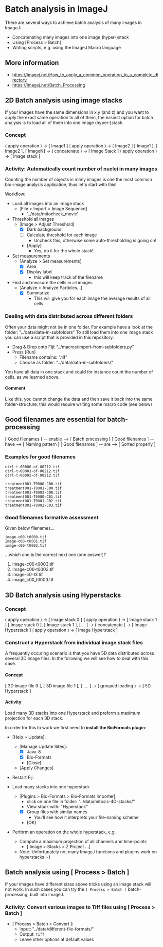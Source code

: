 # Batch analysis in ImageJ

There are several ways to achieve batch analysis of many images in ImageJ:

- Concatenating many images into one image (hyper-)stack 
- Using [Process > Batch]
- Writing scripts, e.g. using the ImageJ Macro language

## More information

- https://imagej.net/How_to_apply_a_common_operation_to_a_complete_directory
- https://imagej.net/Batch_Processing

## 2D Batch analysis using image stacks

If your images have the same dimensions in x,y (and z) and you want to apply the exact same operation to all of them,
 the easiest option for batch analysis is to load all of them into one image (hyper-)stack.

### Concept

( apply operation ) -> [ Image1 ]
( apply operation ) -> [ Image2 ]
[ Image1 ], [ Image2 ], [ ImageN] -> ( concatenate ) -> [ Image Stack ] 
( apply operation ) -> [ Image stack ]

### Activity: Automatically count number of nuclei in many images <a name="AutoCount"></a>

Counting the number of objects in many images is one the most common bio-image analysis application; thus let's start with this!

Workflow:
- Load all images into an image stack
	- [File > Import > Image Sequence] 
		- '../data/mitocheck_movie'
- Threshold all images
	- [Image > Adjust Threshold]
		- [X] Dark background
		- [ ] Calculate threshold for each image
			- Uncheck this, otherwise some auto-thresholding is going on!
		- [Apply]
			- Yes, do it for the whole stack!
- Set measurements
	- [Analyze > Set measurements]
		- [X] Area
		- [X] Display label
			- this will keep track of the filename
- Find and measure the cells in all images
	- [Analyze > Analyze Particles...]
		- [X] Summarize
			- This will give you for each image the average results of all cells

### Dealing with data distributed across different folders

Often your data might not be in one folder. 
For example have a look at the folder:
"../data/data-in-subfolders"
To still load them into one image stack you can use a script that is provided in this repository:

- Drag & Drop onto Fiji: "../macros/import-from-subfolders.py"
- Press [Run]
	- Filename contains: ".tif"
	- Choose as folder: "../data/data-in-subfolders/"

You have all data in one stack and could for instance count the number of cells, as we learned above.

#### Comment

Like this, you cannot change the data and then save it back into the same folder-structure; this would require writing some macro code (see below)

## Good filenames are essential for batch-processing

[ Good filenames ] -- enable --> [ Batch processing ]
[ Good filenames ] -- have --> [ Naming pattern ]
[ Good filenames ] -- are --> [ Sorted properly ]

### Examples for good filenames

```
ctrl-t-00000-of-00212.tif
ctrl-t-00001-of-00212.tif
ctrl-t-00002-of-00212.tif
```

```
treatment001-T0000-C00.tif
treatment001-T0001-C00.tif
treatment001-T0002-C00.tif
treatment001-T0000-C01.tif
treatment001-T0001-C02.tif
treatment001-T0002-C03.tif
```

### Good filenames formative assessment

Given below filenames...

```
image-c00-t0000.tif
image-c00-t0001.tif
image-c00-t0002.tif
```
...which one is the correct next one (one answer)?

1. image-c00-t0003.tif
2. Image-c00-t0003.tif
3. image-c0-t3.tif
4. image_c00_t0003.tif


## 3D Batch analysis using Hyperstacks

### Concept

( apply operation ) -> [ Image stack 0 ]
( apply operation ) -> [ Image stack 1 ]
[ Image stack 0 ], [ Image stack 1 ], [ ... ] -> ( concatenate ) -> [ Image Hyperstack ] 
( apply operation ) -> [ Image Hyperstack ]

### Construct a Hyperstack from individual image stack files

A frequently occuring scenario is that you have 5D data distributed across several 3D image files.
In the following we will see how to deal with this case. 

#### Concept

[ 3D image file 0 ], [ 3D image file 1 ], [ .... ] -> ( grouped loading ) -> [ 5D Hyperstack ] 

#### Activity

Load many 3D stacks into one Hyperstack and preform a maximum projection for each 3D stack.

In order for this to work we first need to **install the BioFormats plugin**:

- [Help > Update]: 
	- [Manage Update Sites]: 
		- [X] Java-8
		- [X] Bio-Formats
		- [Close]
	- [Apply Changes]
- Restart Fiji
 

- Load many stacks into one hyperstack
	- [Plugins > Bio-Formats > Bio-Formats Importer]:
		- click on one file in folder: "../data/mitosis-4D-stacks/"
		- View stack with: "Hyperstack"
		- [X] Group files with similar names
			- You'll see how it interprets your file-naming scheme
		- [OK]
- Perform an operation on the whole hyperstack, e.g. 
	- Compute a maximum projection of all channels and time-points
		- [ Image > Stacks > Z Project ...]
	- Note: Unfortunately not many ImageJ functions and plugins work on hyperstacks :-(
  

## Batch analysis using [ Process > Batch ]

If your images have different sizes above tricks using an image stack will not work. 
In such cases you can try the `[ Process > Batch ]` batch-processing, built into ImageJ.
 
### Activity: Convert various images to Tiff files using [ Process > Batch ]

- [ Process > Batch > Convert ]: 
	- Input: "../data/different-file-formats/"
	- Output: `Tiff`
	- Leave other options at default values

